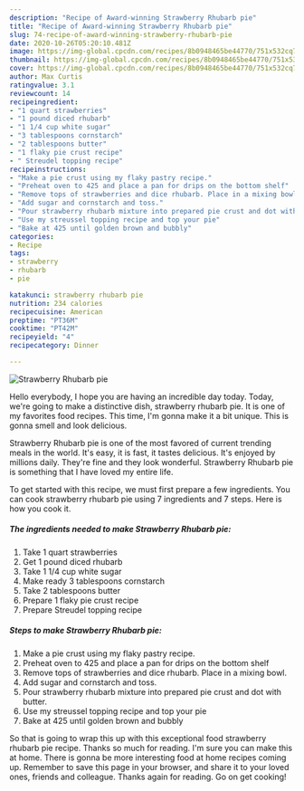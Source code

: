 ```yaml
---
description: "Recipe of Award-winning Strawberry Rhubarb pie"
title: "Recipe of Award-winning Strawberry Rhubarb pie"
slug: 74-recipe-of-award-winning-strawberry-rhubarb-pie
date: 2020-10-26T05:20:10.481Z
image: https://img-global.cpcdn.com/recipes/8b0948465be44770/751x532cq70/strawberry-rhubarb-pie-recipe-main-photo.jpg
thumbnail: https://img-global.cpcdn.com/recipes/8b0948465be44770/751x532cq70/strawberry-rhubarb-pie-recipe-main-photo.jpg
cover: https://img-global.cpcdn.com/recipes/8b0948465be44770/751x532cq70/strawberry-rhubarb-pie-recipe-main-photo.jpg
author: Max Curtis
ratingvalue: 3.1
reviewcount: 14
recipeingredient:
- "1 quart strawberries"
- "1 pound diced rhubarb"
- "1 1/4 cup white sugar"
- "3 tablespoons cornstarch"
- "2 tablespoons butter"
- "1 flaky pie crust recipe"
- " Streudel topping recipe"
recipeinstructions:
- "Make a pie crust using my flaky pastry recipe."
- "Preheat oven to 425 and place a pan for drips on the bottom shelf"
- "Remove tops of strawberries and dice rhubarb. Place in a mixing bowl."
- "Add sugar and cornstarch and toss."
- "Pour strawberry rhubarb mixture into prepared pie crust and dot with butter."
- "Use my streussel topping recipe and top your pie"
- "Bake at 425 until golden brown and bubbly"
categories:
- Recipe
tags:
- strawberry
- rhubarb
- pie

katakunci: strawberry rhubarb pie 
nutrition: 234 calories
recipecuisine: American
preptime: "PT36M"
cooktime: "PT42M"
recipeyield: "4"
recipecategory: Dinner

---
```



![Strawberry Rhubarb pie](https://img-global.cpcdn.com/recipes/8b0948465be44770/751x532cq70/strawberry-rhubarb-pie-recipe-main-photo.jpg)

Hello everybody, I hope you are having an incredible day today. Today, we're going to make a distinctive dish, strawberry rhubarb pie. It is one of my favorites food recipes. This time, I'm gonna make it a bit unique. This is gonna smell and look delicious.



Strawberry Rhubarb pie is one of the most favored of current trending meals in the world. It's easy, it is fast, it tastes delicious. It's enjoyed by millions daily. They're fine and they look wonderful. Strawberry Rhubarb pie is something that I have loved my entire life.


To get started with this recipe, we must first prepare a few ingredients. You can cook strawberry rhubarb pie using 7 ingredients and 7 steps. Here is how you cook it.

<!--inarticleads1-->

##### The ingredients needed to make Strawberry Rhubarb pie:

1. Take 1 quart strawberries
1. Get 1 pound diced rhubarb
1. Take 1 1/4 cup white sugar
1. Make ready 3 tablespoons cornstarch
1. Take 2 tablespoons butter
1. Prepare 1 flaky pie crust recipe
1. Prepare  Streudel topping recipe




<!--inarticleads2-->

##### Steps to make Strawberry Rhubarb pie:

1. Make a pie crust using my flaky pastry recipe.
1. Preheat oven to 425 and place a pan for drips on the bottom shelf
1. Remove tops of strawberries and dice rhubarb. Place in a mixing bowl.
1. Add sugar and cornstarch and toss.
1. Pour strawberry rhubarb mixture into prepared pie crust and dot with butter.
1. Use my streussel topping recipe and top your pie
1. Bake at 425 until golden brown and bubbly




So that is going to wrap this up with this exceptional food strawberry rhubarb pie recipe. Thanks so much for reading. I'm sure you can make this at home. There is gonna be more interesting food at home recipes coming up. Remember to save this page in your browser, and share it to your loved ones, friends and colleague. Thanks again for reading. Go on get cooking!
